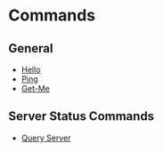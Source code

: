 # Commands

## General
- [Hello](/commands/general.html#hello)
- [Ping](/commands/general.html#ping)
- [Get-Me](/commands/general.html#get-me)

## Server Status Commands
- [Query Server](/commands/serverstatus.html#server-query)
